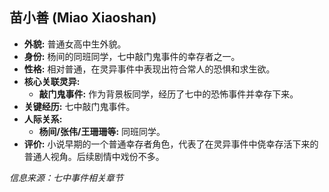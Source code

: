 ## 苗小善 (Miao Xiaoshan)

*   **外貌:** 普通女高中生外貌。
*   **身份:** 杨间的同班同学，七中敲门鬼事件的幸存者之一。
*   **性格:** 相对普通，在灵异事件中表现出符合常人的恐惧和求生欲。
*   **核心关联灵异:**
    *   **敲门鬼事件:** 作为背景板同学，经历了七中的恐怖事件并幸存下来。
*   **关键经历:** 七中敲门鬼事件。
*   **人际关系:**
    *   **杨间/张伟/王珊珊等:** 同班同学。
*   **评价:** 小说早期的一个普通幸存者角色，代表了在灵异事件中侥幸存活下来的普通人视角。后续剧情中戏份不多。

*信息来源：七中事件相关章节* 